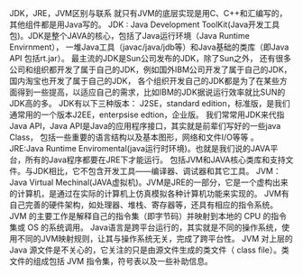 JDK，JRE，JVM区别与联系
就只有JVM的底层实现是用C、C++和汇编写的，其他组件都是用Java写的。 
JDK : Java Development ToolKit(Java开发工具包)。JDK是整个JAVA的核心，包括了Java运行环境（Java Runtime Envirnment），
一堆Java工具（javac/java/jdb等）和Java基础的类库（即Java API 包括rt.jar）。 最主流的JDK是Sun公司发布的JDK，除了Sun之外，
还有很多公司和组织都开发了属于自己的JDK，例如国外IBM公司开发了属于自己的JDK，国内淘宝也开发了属于自己的JDK，
各个组织开发自己的JDK都是为了在某些方面得到一些提高，以适应自己的需求，比如IBM的JDK据说运行效率就比SUN的JDK高的多。
JDK有以下三种版本： J2SE，standard edition，标准版，是我们通常用的一个版本J2EE，enterpsise edtion，企业版。
我们常常用JDK来代指Java API，Java API是Java的应用程序接口，其实就是前辈们写好的一些java Class，
包括一些重要的语言结构以及基本图形，网络和文件I/O等等 。 
JRE:Java Runtime Enviromental(java运行时环境)。也就是我们说的JAVA平台，所有的Java程序都要在JRE下才能运行。
包括JVM和JAVA核心类库和支持文件。与JDK相比，它不包含开发工具——编译器、调试器和其它工具。 
JVM：Java Virtual Mechinal(JAVA虚拟机)。JVM是JRE的一部分，它是一个虚构出来的计算机，是通过在实际的计算机上仿真模拟各种计算机功能来实现的。
JVM有自己完善的硬件架构，如处理器、堆栈、寄存器等，还具有相应的指令系统。JVM 的主要工作是解释自己的指令集（即字节码）并映射到本地的 CPU 的指令集或 OS 的系统调用。
Java语言是跨平台运行的，其实就是不同的操作系统，使用不同的JVM映射规则，让其与操作系统无关，完成了跨平台性。
JVM 对上层的 Java 源文件是不关心的，它关注的只是由源文件生成的类文件（ class file）。类文件的组成包括 JVM 指令集，符号表以及一些补助信息。
